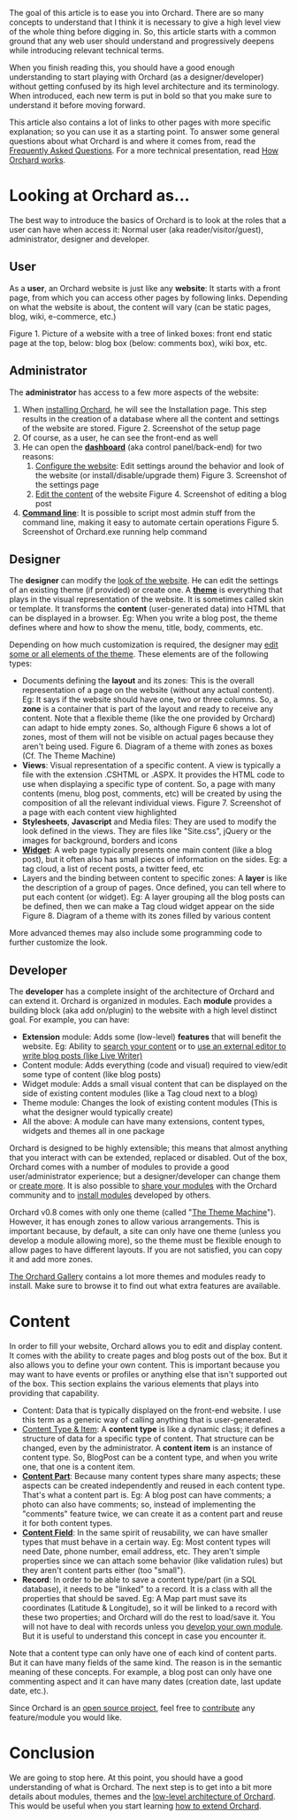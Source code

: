 

The goal of this article is to ease you into Orchard. There are so many concepts to understand that I think it is necessary to give a high level view of the whole thing before digging in. So, this article starts with a common ground that any web user should understand and progressively deepens while introducing relevant technical terms.

When you finish reading this, you should have a good enough understanding to start playing with Orchard (as a designer/developer) without getting confused by its high level architecture and its terminology. When introduced, each new term is put in bold so that you make sure to understand it before moving forward.

This article also contains a lot of links to other pages with more specific explanation; so you can use it as a starting point. To answer some general questions about what Orchard is and where it comes from, read the [Frequently Asked Questions](frequently-asked-questions). For a more technical presentation, read [How Orchard works](How-Orchard-works).


# Looking at Orchard as...
The best way to introduce the basics of Orchard is to look at the roles that a user can have when access it: Normal user (aka reader/visitor/guest), administrator, designer and developer.

## User
As a **user**, an Orchard website is just like any **website**: It starts with a front page, from which you can access other pages by following links. Depending on what the website is about, the content will vary (can be static pages, blog, wiki, e-commerce, etc.)

Figure 1. Picture of a website with a tree of linked boxes: front end static page at the top, below: blog box (below: comments box), wiki box, etc.

## Administrator
The **administrator** has access to a few more aspects of the website:

1. When [installing Orchard](Installing-Orchard), he will see the Installation page. This step results in the creation of a database where all the content and settings of the website are stored.
Figure 2. Screenshot of the setup page
1. Of course, as a user, he can see the front-end as well
2. He can open the **[dashboard](Getting-around-the-dashboard)** (aka control panel/back-end) for two reasons:
    1. [Configure the website](Getting-Started): Edit settings around the behavior and look of the website (or install/disable/upgrade them)
Figure 3. Screenshot of the settings page
    1. [Edit the content](Getting-Started) of the website
Figure 4. Screenshot of editing a blog post
1. **[Command line](Using-the-command-line-interface)**: It is possible to script most admin stuff from the command line, making it easy to automate certain operations
Figure 5. Screenshot of Orchard.exe running help command

## Designer
The **designer** can modify the [look of the website](Previewing-and-applying-a-theme). He can edit the settings of an existing theme (if provided) or create one.
A **[theme](Anatomy-of-a-theme)** is everything that plays in the visual representation of the website. It is sometimes called skin or template. It transforms the **content** (user-generated data) into HTML that can be displayed in a browser. Eg: When you write a blog post, the theme defines where and how to show the menu, title, body, comments, etc.

Depending on how much customization is required, the designer may [edit some or all elements of the theme](Customizing-the-default-theme). These elements are of the following types:

* Documents defining the **layout** and its zones: This is the overall representation of a page on the website (without any actual content). Eg: It says if the website should have one, two or three columns. So, a **zone** is a container that is part of the layout and ready to receive any content. Note that a flexible theme (like the one provided by Orchard) can adapt to hide empty zones. So, although Figure 6 shows a lot of zones, most of them will not be visible on actual pages because they aren't being used.
Figure 6. Diagram of a theme with zones as boxes (Cf. The Theme Machine)
* **Views**: Visual representation of a specific content. A view is typically a file with the extension .CSHTML or .ASPX. It provides the HTML code to use when displaying a specific type of content. So, a page with many contents (menu, blog post, comments, etc) will be created by using the composition of all the relevant individual views.
Figure 7. Screenshot of a page with each content view highlighted
* **Stylesheets**, **Javascript** and Media files: They are used to modify the look defined in the views. They are files like "Site.css", jQuery or the images for background, borders and icons
* **[Widget](Managing-widgets)**: A web page typically presents one main content (like a blog post), but it often also has small pieces of information on the sides. Eg: a tag cloud, a list of recent posts, a twitter feed, etc
* Layers and the binding between content to specific zones: A **layer** is like the description of a group of pages. Once defined, you can tell where to put each content (or widget). Eg: A layer grouping all the blog posts can be defined, then we can make a Tag cloud widget appear on the side
Figure 8. Diagram of a theme with its zones filled by various content 

More advanced themes may also include some programming code to further customize the look.

## Developer
The **developer** has a complete insight of the architecture of Orchard and can extend it.
Orchard is organized in modules. Each **module** provides a building block (aka add on/plugin) to the website with a high level distinct goal. For example, you can have:

* **Extension** module: Adds some (low-level) **features** that will benefit the website. Eg: Ability to [search your content](Search-and-indexing) or to [use an external editor to write blog posts (like Live Writer)](Blogging-with-LiveWriter)
* Content module: Adds everything (code and visual) required to view/edit some type of content (like blog posts)
* Widget module: Adds a small visual content that can be displayed on the side of existing content modules (like a Tag cloud next to a blog)
* Theme module: Changes the look of existing content modules (This is what the designer would typically create)
* All the above: A module can have many extensions, content types, widgets and themes all in one package 

Orchard is designed to be highly extensible; this means that almost anything that you interact with can be extended, replaced or disabled.
Out of the box, Orchard comes with a number of modules to provide a good user/administrator experience; but a designer/developer can change them or [create more](Building-a-hello-world-module). It is also possible to [share your modules](Packaging-and-sharing-a-module) with the Orchard community and to [install modules](Installing-and-upgrading-modules) developed by others.

Orchard v0.8 comes with only one theme (called "[The Theme Machine](Anatomy-of-a-theme)"). However, it has enough zones to allow various arrangements. This is important because, by default, a site can only have one theme (unless you develop a module allowing more), so the theme must be flexible enough to allow pages to have different layouts. If you are not satisfied, you can copy it and add more zones.

[The Orchard Gallery](Gallery-overview) contains a lot more themes and modules ready to install. Make sure to browse it to find out what extra features are available.

# Content
In order to fill your website, Orchard allows you to edit and display content. It comes with the ability to create pages and blog posts out of the box. But it also allows you to define your own content. This is important because you may want to have events or profiles or anything else that isn't supported out of the box. This section explains the various elements that plays into providing that capability.

* Content: Data that is typically displayed on the front-end website. I use this term as a generic way of calling anything that is user-generated.
* [Content Type &amp; Item](Creating-custom-content-types): A **content type** is like a dynamic class; it defines a structure of data for a specific type of content. That structure can be changed, even by the administrator. A **content item** is an instance of content type. So, BlogPost can be a content type, and when you write one, that one is a content item.
* **[Content Part](Writing-a-content-part)**: Because many content types share many aspects; these aspects can be created independently and reused in each content type. That's what a content part is. Eg: A blog post can have comments; a photo can also have comments; so, instead of implementing the "comments" feature twice, we can create it as a content part and reuse it for both content types.
* **[Content Field](Creating-a-custom-field-type)**: In the same spirit of reusability, we can have smaller types that must behave in a certain way. Eg: Most content types will need Date, phone number, email address, etc. They aren't simple properties since we can attach some behavior (like validation rules) but they aren't content parts either (too "small"). 
* **Record**: In order to be able to save a content type/part (in a SQL database), it needs to be "linked" to a record. It is a class with all the properties that should be saved. Eg: A Map part must save its coordinates (Latitude &amp; Longitude), so it will be linked to a record with these two properties; and Orchard will do the rest to load/save it. You will not have to deal with records unless you [develop your own module](Building-a-hello-world-module). But it is useful to understand this concept in case you encounter it.

Note that a content type can only have one of each kind of content parts. But it can have many fields of the same kind. The reason is in the semantic meaning of these concepts. For example, a blog post can only have one commenting aspect and it can have many dates (creation date, last update date, etc.).

Since Orchard is an [open source project](frequently-asked-questions), feel free to [contribute](Contributing-patches) any feature/module you would like.

# Conclusion
We are going to stop here. At this point, you should have a good understanding of what is Orchard. The next step is to get into a bit more details about modules, themes and the [low-level architecture of Orchard](How-Orchard-works). This would be useful when you start learning [how to extend Orchard](Building-a-hello-world-module).
